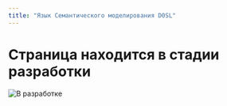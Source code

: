 ```yaml
---
title: "Язык Семантического моделирования D0SL"
---
```


# Страница находится в стадии разработки

![В разработке](/images/under-construction.jpg)